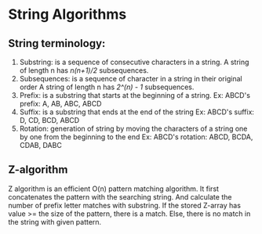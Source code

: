 # String Algorithms

## String terminology:

1. Substring: 
is a sequence of consecutive characters in a string.
A string of length n has *n(n+1)/2* subsequences.
2. Subsequences: 
is a sequence of character in a string in their original order
A string of length n has *2^(n) - 1* subsequences.
3. Prefix:
is a substring that starts at the beginning of a string.
Ex: ABCD's prefix: A, AB, ABC, ABCD
4. Suffix:
is a substring that ends at the end of the string
Ex: ABCD's suffix: D, CD, BCD, ABCD
5. Rotation: 
generation of string by moving the characters of a string one by one from the beginning to the end
Ex: ABCD's rotation: ABCD, BCDA, CDAB, DABC

## Z-algorithm

Z algorithm is an efficient O(n) pattern matching algorithm.
It first concatenates the pattern with the searching string.
And calculate the number of prefix letter matches with substring.
If the stored Z-array has value >= the size of the pattern, there is a match.
Else, there is no match in the string with given pattern. 
